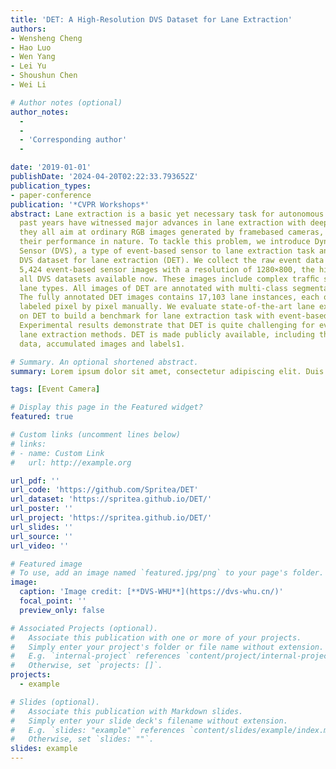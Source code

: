 ```yaml
---
title: 'DET: A High-Resolution DVS Dataset for Lane Extraction'
authors:
- Wensheng Cheng
- Hao Luo
- Wen Yang
- Lei Yu
- Shoushun Chen
- Wei Li

# Author notes (optional)
author_notes:
  - 
  - 
  - 'Corresponding author'
  - 

date: '2019-01-01'
publishDate: '2024-04-20T02:22:33.793652Z'
publication_types:
- paper-conference
publication: '*CVPR Workshops*'
abstract: Lane extraction is a basic yet necessary task for autonomous driving. Although
  past years have witnessed major advances in lane extraction with deep learning models,
  they all aim at ordinary RGB images generated by framebased cameras, which limits
  their performance in nature. To tackle this problem, we introduce Dynamic Vision
  Sensor (DVS), a type of event-based sensor to lane extraction task and build a high-resolution
  DVS dataset for lane extraction (DET). We collect the raw event data and generate
  5,424 event-based sensor images with a resolution of 1280×800, the highest one among
  all DVS datasets available now. These images include complex trafﬁc scenes and various
  lane types. All images of DET are annotated with multi-class segmentation format.
  The fully annotated DET images contains 17,103 lane instances, each of which is
  labeled pixel by pixel manually. We evaluate state-of-the-art lane extraction models
  on DET to build a benchmark for lane extraction task with event-based sensor images.
  Experimental results demonstrate that DET is quite challenging for even state-of-the-art
  lane extraction methods. DET is made publicly available, including the raw event
  data, accumulated images and labels1.

# Summary. An optional shortened abstract.
summary: Lorem ipsum dolor sit amet, consectetur adipiscing elit. Duis posuere tellus ac convallis placerat. Proin tincidunt magna sed ex sollicitudin condimentum.

tags: [Event Camera]

# Display this page in the Featured widget?
featured: true

# Custom links (uncomment lines below)
# links:
# - name: Custom Link
#   url: http://example.org

url_pdf: ''
url_code: 'https://github.com/Spritea/DET'
url_dataset: 'https://spritea.github.io/DET/'
url_poster: ''
url_project: 'https://spritea.github.io/DET/'
url_slides: ''
url_source: ''
url_video: ''

# Featured image
# To use, add an image named `featured.jpg/png` to your page's folder.
image:
  caption: 'Image credit: [**DVS-WHU**](https://dvs-whu.cn/)'
  focal_point: ''
  preview_only: false

# Associated Projects (optional).
#   Associate this publication with one or more of your projects.
#   Simply enter your project's folder or file name without extension.
#   E.g. `internal-project` references `content/project/internal-project/index.md`.
#   Otherwise, set `projects: []`.
projects:
  - example

# Slides (optional).
#   Associate this publication with Markdown slides.
#   Simply enter your slide deck's filename without extension.
#   E.g. `slides: "example"` references `content/slides/example/index.md`.
#   Otherwise, set `slides: ""`.
slides: example
---
```


<!-- {{% callout note %}}
Click the _Cite_ button above to demo the feature to enable visitors to import publication metadata into their reference management software.
{{% /callout %}}

{{% callout note %}}
Create your slides in Markdown - click the _Slides_ button to check out the example.
{{% /callout %}}

Add the publication's **full text** or **supplementary notes** here. You can use rich formatting such as including [code, math, and images](https://docs.hugoblox.com/content/writing-markdown-latex/). -->
